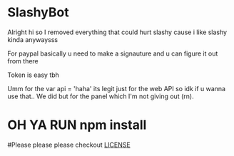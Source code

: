 # SlashyBot

Alright hi so I removed everything that could hurt slashy cause i like slashy kinda anywaysss

For paypal basically u need to make a signauture and u can figure it out from there

Token is easy tbh

Umm for the var api = 'haha' its legit just for the web API so idk if u wanna use that.. We did but for the panel which I'm not giving out (rn).

# OH YA RUN npm install 

#Please please please checkout [LICENSE](LICENSE.md)
